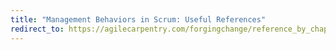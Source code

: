 ```yaml
---
title: "Management Behaviors in Scrum: Useful References"
redirect_to: https://agilecarpentry.com/forgingchange/reference_by_chapter/MgmtBehaviorsInScrum/ 
---
```


